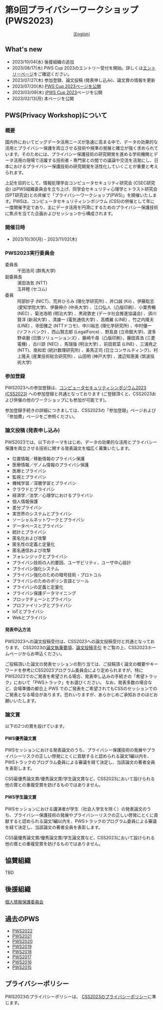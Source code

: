 # 第9回プライバシーワークショップ (PWS2023)

<div style="text-align: center;">
 <font size="2">
  <a href="./index_e.html">[English]</a>
 </font>
</div>

## What's new
- 2023/10/04(水) 後援組織の追加
- 2023/08/17(木) PWS Cup 2023のエントリー受付を開始。詳しくは[エントリーページ](./entry.html)をご確認ください。
- 2023/07/27(木) 参加登録、論文投稿 (発表申し込み)、論文賞の情報を更新
- 2023/07/20(木) [PWS Cup 2023ページを公開](./cup23.html)
- 2023/03/09(木) [iPWS Cup 2023](https://www.iwsec.org/pws/ipws2023/index.html)ページを公開
- 2023/02/13(月) 本ページを公開

## PWS(Privacy Workshop)について
### 概要
国内外においてビッグデータ活用ニーズが急速に高まる中で、データの効果的な活用とプライバシー保護を両立させる技術や規準の発展と確立が強く求められています。そのためには、プライバシー保護技術の研究開発を進める学術機関とデータ活用の現場で活躍する技術者・専門家との間での議論や交流を活発にし、日本におけるプライバシー保護技術の研究開発を活性化していくことが重要と考えられます。

上記を目的として、情報処理学会コンピュータセキュリティ研究会 (CSEC研究会) はPWS組織委員会を立ち上げ、同学会セキュリティ心理学とトラスト研究会 (SPT研究会)との共催で「プライバシーワークショップ(PWS)」を開催いたします。PWSは、コンピュータセキュリティシンポジウム (CSS)の併催として年に一度開催予定であり、主にデータ活用を円滑にするためのプライバシー保護技術に焦点を当てた企画およびセッションから構成されます。

### 開催日時
- 2023/10/30(月) - 2023/11/02(木)

### PWS2023実行委員会

<dl>
 <dt>委員長</dt>
  <dd>千田浩司 (群馬大学)</dd>
 <dt>副委員長</dt>
  <dd>濱田浩気 (NTT)</dd>
  <dd>玉井睦 (セコム)</dd>
 <dt>委員</dt>
  <dd>阿部妙子 (NICT)、荒井ひろみ (理化学研究所) 、井口誠 (Kii) 、伊藤聡志 (愛知学院大学)、伊藤伸介 (中央大学) 、江口弘人（凸版印刷）、小栗秀暢 (NEC) 、菊池浩明 (明治大学) 、黒政敦史 (データ社会推進協議会) 、須川賢洋 (新潟大学) 、清雄一 (電気通信大学) 、高橋翼 (LINE) 、竹之内隆夫 (LINE) 、寺田雅之 (NTTドコモ)、中川裕志 (理化学研究所) 、中村優一 (ソフトバンク) 、西山賢志郎 (LegalForce) 、野島良 (立命館大学)、波多野卓磨 (日鉄ソリューションズ) 、藤崎千尋（凸版印刷）、藤田真浩 (三菱電機) 、古川諒 (NEC) 、馬瑞強 (明治大学) 、前田若菜 (LINE) 、三浦尭之 (NTT)、南和宏 (統計数理研究所) 、美馬正司 (日立コンサルティング)、村上隆夫 (産業技術総合研究所) 、山田明 (神戸大学) 、渡辺知恵美 (筑波技術大学) </dd>
</dl>

### 参加登録
PWS2023への参加登録は、[コンピュータセキュリティシンポジウム2023 (CSS2023)](https://www.iwsec.org/css/2023/) への参加登録と共通となっております (ご登録頂くと、CSS2023および併催の他のワークショップにも参加が可能です)。

参加登録手続きの詳細につきましては、CSS2023の「参加登録」ページおよび 「参加費」ページをご参照ください。

### 論文投稿 (発表申し込み)
PWS2023では、以下のテーマをはじめ、データの効果的な活用とプライバシー保護を両立させる技術に関する発表論文を幅広く募集いたします。

- 位置情報／移動情報のプライバシ保護
- 医療情報／ゲノム情報のプライバシ保護
- 医療とプライバシ
- 監視とプライバシ
- 機械学習／深層学習とプライバシ
- クラウドとプライバシ
- 経済学／法学／心理学におけるプライバシ
- 個人情報保護
- 差分プライバシ
- 実世界のシステムとプライバシ
- ソーシャルネットワークとプライバシ
- データベースとプライバシ
- 統計とプライバシ
- 匿名化および攻撃
- 匿名性の定義と定量化
- 匿名通信および攻撃
- フォレンジックとプライバシ
- プライバシ技術の人的要因、ユーザビリティ、ユーザ中心設計
- プライバシ強化システム
- プライバシ強化のための暗号技術・プロトコル
- プライバシのためのポリシ言語とツール
- プライバシの定義と定量化
- プライバシ保護データマイニング
- ブロックチェーンとプライバシ
- プロファイリングとプライバシ
- IoTとプライバシ
- Webとプライバシ

#### 発表申込方法
PWS2023への論文投稿受付は、CSS2023への論文投稿受付と共通となっております。
CSS2023の[論文執筆要項](https://www.iwsec.org/css/2023/writing.html)、[論文投稿手引](https://www.iwsec.org/css/2023/submission.html) をご覧の上、CSS2023ホームページからお申込ください。

ご投稿頂いた論文の発表セッションの割り当ては、ご投稿頂く論文の概要やキーワードを参考にCSS2023プログラム委員会により定められますが、特にPWS2023でのご発表を希望される場合、発表申し込みの手続きの「希望トラック」において「PWSトラック」をお選びください。 なお、発表多数の場合など、会場準備の都合上 PWS でのご発表をご希望されてもCSSのセッションでのご発表となる場合があります。恐れいりますが、あらかじめご承知おきのほどお願いいたします。

### 論文賞
以下の2つの賞を設けています。

#### PWS優秀論文賞
PWSセッションにおける発表論文のうち、プライバシー保護技術の発展やプライバシーリスクの正しい啓発にとくに貢献すると認められる論文1編以内を、PWSトラックのプログラム委員による審議を経て決定し、当該論文の著者全員を表彰します。

CSS最優秀論文賞/優秀論文賞/学生論文賞など、CSS2023において設けられる他の賞との重複受賞を妨げるものではありません。

#### PWS学生論文賞
PWSセッションにおける講演者が学生（社会人学生を除く）の発表論文のうち、プライバシー保護技術の発展やプライバシーリスクの正しい啓発にとくに貢献すると認められる論文1編以内を、PWSトラックのプログラム委員による審議を経て決定し、当該論文の著者全員を表彰します。

CSS最優秀論文賞/優秀論文賞/学生論文賞など、CSS2023において設けられる他の賞との重複受賞を妨げるものではありません。


## 協賛組織
TBD

## 後援組織
[個人情報保護委員会](https://www.ppc.go.jp/)


## 過去のPWS
- [PWS2022](https://www.iwsec.org/pws/2022/)
- [PWS2021](https://www.iwsec.org/pws/2021/)
- [PWS2020](https://www.iwsec.org/pws/2020/)
- [PWS2019](https://www.iwsec.org/pws/2019/)
- [PWS2018](https://www.iwsec.org/pws/2018/)
- [PWS2017](https://www.iwsec.org/pws/2017/)
- [PWS2016](https://www.iwsec.org/pws/2016/)
- [PWS2015](https://www.iwsec.org/pws/2015/)

## プライバシーポリシー
PWS2023のプライバシーポリシーは、 [CSS2023のプライバシーポリシー](https://www.iwsec.org/css/2023/privacy.html)に準じます。
